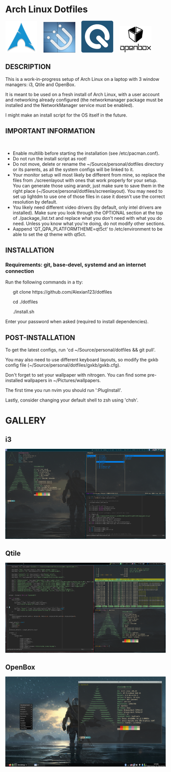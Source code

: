# Arch Linux Dotfiles 
<img src="/icons/arch.png" width="100"/> &nbsp;&nbsp;&nbsp; <img src="/icons/i3.png" width="100"/> &nbsp;&nbsp;&nbsp; <img src="/icons/qtile.png" width="100"/> &nbsp;&nbsp;&nbsp; <img src="/icons/openbox.jpg" width="100"/>
<h2>DESCRIPTION</h2> 
<p>This is a work-in-progress setup of Arch Linux on a laptop with 3 window managers: i3, Qtile and OpenBox.</p>
<p>It is meant to be used on a fresh install of Arch Linux, with a user account and networking already configured (the networkmanager package must be installed and the NetworkManager service must be enabled).</p>
<p>I might make an install script for the OS itself in the future.</p>

<h2>IMPORTANT INFORMATION</h2><br>
<ul>
    <li>Enable multilib before starting the installation (see /etc/pacman.conf).</li>
    <li>Do not run the install script as root!</li>
    <li>Do not move, delete or rename the ~/Source/personal/dotfiles directory or its parents, as all the system configs will be linked to it.</li>
    <li>Your monitor setup will most likely be different from mine, so replace the files from ./screenlayout with ones that work properly for your setup. You can generate those using arandr, just make sure to save them in the right place (~/Source/personal/dotfiles/screenlayout). You may need to set up lightdm to use one of those files in case it doesn't use the correct resolution by default.</li>
    <li>You likely need different video drivers (by default, only intel drivers are installed). Make sure you look through the OPTIONAL section at the top of           ./package_list.txt and replace what you don't need with what you do need. Unless you know what you're doing, do not modify other sections.</li>
    <li>Aappend 'QT_QPA_PLATFORMTHEME=qt5ct' to /etc/environment to be able to set the qt theme with qt5ct.</li>
</ul>

<h2>INSTALLATION</h2> 
<h3>Requirements: git, base-devel, systemd and an internet connection</h3>
<p>Run the following commands in a tty:</p>
<p>&nbsp;&nbsp;&nbsp;&nbsp;&nbsp;&nbsp;git clone https://github.com/Alexian123/dotfiles</p>
<p>&nbsp;&nbsp;&nbsp;&nbsp;&nbsp;&nbsp;cd ./dotfiles</p>
<p>&nbsp;&nbsp;&nbsp;&nbsp;&nbsp;&nbsp;./install.sh</p>
<p>Enter your password when asked (required to install dependencies).</p>

<h2>POST-INSTALLATION</h2>
<p>To get the latest configs, run 'cd  ~/Source/personal/dotfiles && git pull'.</p>
<p>You may also need to use different keyboard layouts, so modify the gxkb config file (~/Source/personal/dotfiles/gxkb/gxkb.cfg).</p>
<p>Don't forget to set your wallpaper with nitrogen. You can find some pre-installed wallpapers in ~/Pictures/wallpapers.</p>
<p>The first time you run nvim you should run ':PlugInstall'.</p>
<p>Lastly, consider changing your default shell to zsh using 'chsh'.</p>

<h1>GALLERY</h1>
<h2>i3</h2>
<img src="screenshots/i3.png"/>
<h2>Qtile</h2>
<img src="screenshots/qtile.png"/>
<h2>OpenBox</h2>
<img src="screenshots/openbox.png"/>
